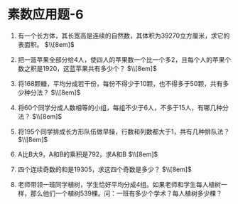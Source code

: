 # 素数应用题-6

1. 有一个长方体，其长宽高是连续的自然数，其体积为39270立方厘米，求它的表面积。
$\\[8em]$






2. 把一篮苹果全部分给4人，使四人的苹果数一个比一个多2，且每个人的苹果个数之积是1920，这蓝苹果共有多少个？
$\\[8em]$






3. 将168颗糖，平均分成若干份，每份不得少于10颗，也不得多于50颗，共有多少种分法？
$\\[8em]$






4. 将60个同学分成人数相等的小组，每组不少于6人，不多于15人，有哪几种分法？
$\\[8em]$






5. 将195个同学排成长方形队伍做早操，行数和列数都大于1，共有几种排队法？
$\\[8em]$






6. A比B大9，A和B的乘积是792，求A和B
$\\[8em]$






7. 四个连续奇数的和是19305，求这四个奇数是多少？
$\\[8em]$






8. 老师带领一班同学植树，学生恰好平均分成4组。如果老师和学生每人植树一样，那么他们一个植树539棵。问：一班有多少个学术？每人植树多少棵？
